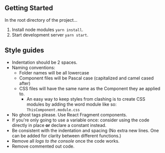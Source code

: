 ﻿## Getting Started

In the root directory of the project...

1. Install node modules `yarn install`.
2. Start development server `yarn start`.

## Style guides

- Indentation should be 2 spaces.
- Naming conventions:
  - Folder names will be all lowercase
  - Component files will be Pascal case (capitalized and camel cased after)
  - CSS files will have the same name as the Component they ae applied to.
    - An easy way to keep styles from clashing is to create CSS modules by adding the word module like so: `ThisComponent.module.css`
- No ghost tags please. Use React Fragment components.
- If you're only going to use a variable once: consider using the code directly in place **or** declare a constant instead.
- Be consistent with the indentation and spacing (No extra new lines. One can be added for clarity between different functions.)
- Remove all _logs to the console_ once the code works.
- Remove commented out code.
